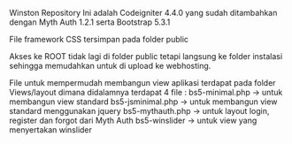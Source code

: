 Winston Repository
Ini adalah Codeigniter 4.4.0 yang sudah ditambahkan dengan Myth Auth 1.2.1 serta Bootstrap 5.3.1

File framework CSS tersimpan pada folder public

Akses ke ROOT tidak lagi di folder public tetapi langsung ke folder instalasi sehingga memudahkan untuk di upload ke webhosting.

File untuk mempermudah membangun view aplikasi terdapat pada folder Views/layout dimana didalamnya terdapat 4 file :
bs5-minimal.php -> untuk membangun view standard
bs5-jsminimal.php -> untuk membangun view standard menggunakan jquery
bs5-mythauth.php -> untuk layout login, register dan forgot dari Myth Auth
bs5-winslider -> untuk view yang menyertakan winslider
